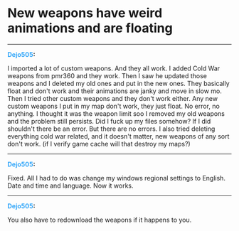 # New weapons have weird animations and are floating


---
<strong><span style="color:#34a7f9;">Dejo505</span>:</strong>

I imported a lot of custom weapons. And they all work. I added Cold War weapons from pmr360 and they work.  Then I saw he updated those weapons and I deleted my old ones and put in the new ones. They basically float and don&#39;t work and their animations are janky and move in slow mo. Then I tried other custom weapons and they don&#39;t work either. Any new custom weapons I put in my map don&#39;t work, they just float. No error, no anything. I thought it was the weapon limit soo I removed my old weapons and the problem still persists. Did I fuck up my files somehow? If I did shouldn&#39;t there be an error. But there are no errors. I also tried deleting everything cold war related, and it doesn&#39;t matter, new weapons of any sort don&#39;t work. (if I verify game cache will that destroy my maps?)

---
<strong><span style="color:#34a7f9;">Dejo505</span>:</strong>

Fixed. All I had to do was change my windows regional settings to English. Date and time and language. Now it works.

---
<strong><span style="color:#34a7f9;">Dejo505</span>:</strong>

You also have to redownload the weapons if it happens to you.
